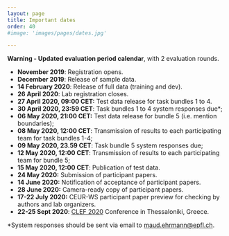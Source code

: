 ```yaml
---
layout: page
title: Important dates
order: 40
#image: 'images/pages/dates.jpg'

---
```


**Warning -  Updated evaluation period calendar**, with 2 evaluation rounds.

- **November 2019**: Registration opens.
- **December 2019**: Release of sample data.
- **14 February 2020**: Release of full data (training and dev).
- **26 April 2020**: Lab registration closes.
- **27 April 2020, 09:00 CET:** Test data release for task bundles 1 to 4.
- **30 April 2020, 23:59 CET**: Task bundles 1 to 4 system responses due*;
- **06 May 2020, 21:00 CET:** Test data release for bundle 5 (i.e. mention boundaries);
- **08 May 2020, 12:00 CET**: Transmission of results to each participating team for task bundles 1-4;
- **09 May 2020, 23.59 CET**: Task bundle 5 system responses due;
- **12 May 2020, 12:00 CET**: Transmission of results to each participating team for bundle 5;
- **15 May 2020, 12:00 CET**: Publication of test data.
- **24 May 2020:**  Submission of participant papers.
- **14 June 2020:** Notification of acceptance of participant papers.
- **28 June 2020:** Camera-ready copy of participant papers.
- **17-22 July 2020:** CEUR-WS participant paper preview for checking by authors and lab organizers.
- **22-25 Sept 2020**: [CLEF 2020](https://clef2020.clef-initiative.eu/) Conference in Thessaloniki, Greece.



*System responses should be sent via email to maud.ehrmann@epfl.ch. 


